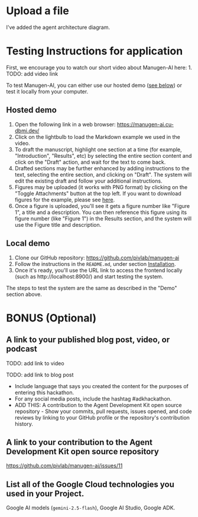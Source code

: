 # Upload a file

I've added the agent architecture diagram.

# Testing Instructions for application

First, we encourage you to watch our short video about Manugen-AI here: 1. TODO: add video link

To test Manugen-AI, you can either use our hosted demo ([see below](#hosted-demo)) or test it locally from your computer.

## Hosted demo

1. Open the following link in a web browser: https://manugen-ai.cu-dbmi.dev/
2. Click on the lightbulb to load the Markdown example we used in the video.
3. To draft the manuscript, highlight one section at a time (for example, "Introduction", "Results", etc) by selecting the entire section content and click on the "Draft" action, and wait for the text to come back.
4. Drafted sections may be further enhanced by adding instructions to the text, selecting the entire section, and clicking on "Draft".
   The system will edit the existing draft and follow your additional instructions.
5. Figures may be uploaded (it works with PNG format) by clicking on the "Toggle Attachments" button at the top left. If you want to download figures for the example, please see [here](https://github.com/pivlab/manugen-ai/tree/main/frontend/public/example).
6. Once a figure is uploaded, you'll see it gets a figure number like "Figure 1", a title and a description. You can then reference this figure using its figure number (like "Figure 1") in the Results section, and the system will use the Figure title and description.

## Local demo

1. Clone our GitHub repository: https://github.com/pivlab/manugen-ai
2. Follow the instructions in the `README.md`, under section [Installation](https://github.com/pivlab/manugen-ai#installation).
3. Once it's ready, you'll use the URL link to access the frontend locally (such as http://localhost:8900/) and start testing the system.

The steps to test the system are the same as described in the "Demo" section above.

# BONUS (Optional)

## A link to your published blog post, video, or podcast

TODO: add link to video

TODO: add link to blog post
* Include language that says you created the content for the purposes of entering this hackathon.
* For any social media posts, include the hashtag #adkhackathon.
* ADD THIS: A contribution to the Agent Development Kit open source repository - Show your commits, pull requests, issues opened, and code reviews by linking to your GitHub profile or the repository's contribution history.

## A link to your contribution to the Agent Development Kit open source repository

https://github.com/pivlab/manugen-ai/issues/11

## List all of the Google Cloud technologies you used in your Project.

Google AI models (`gemini-2.5-flash`), Google AI Studio, Google ADK.
